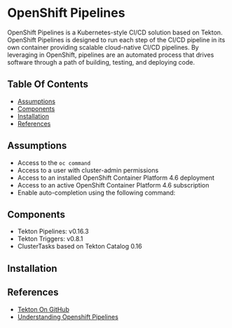 # OpenShift Pipelines

OpenShift Pipelines is a Kubernetes-style CI/CD solution based on Tekton. OpenShift Pipelines is designed to run each 
step of the CI/CD pipeline in its own container providing scalable cloud-native CI/CD pipelines. By leveraging in 
OpenShift, pipelines are an automated process that drives software through a path of building, testing, and deploying 
code.

## Table Of Contents
- [Assumptions](#assumptions)
- [Components](#components)
- [Installation](#installation)
- [References](#references)

## Assumptions
- Access to the `oc command`
- Access to a user with cluster-admin permissions
- Access to an installed OpenShift Container Platform 4.6 deployment
- Access to an active OpenShift Container Platform 4.6 subscription
- Enable auto-completion using the following command:

## Components
- Tekton Pipelines: v0.16.3
- Tekton Triggers: v0.8.1
- ClusterTasks based on Tekton Catalog 0.16

## Installation

## References
- [Tekton On GitHub](https://github.com/tektoncd/pipeline)
- [Understanding Openshift Pipelines](https://docs.openshift.com/container-platform/4.6/pipelines/understanding-openshift-pipelines.html?extIdCarryOver=true&sc_cid=701f2000001OH7iAAG)

